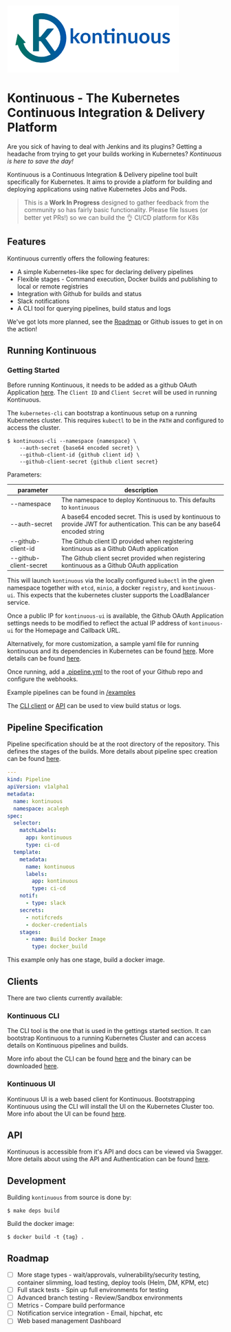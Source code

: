![Kontinuous](docs/logo/logo-small.png)

Kontinuous - The Kubernetes Continuous Integration & Delivery Platform
==========

Are you sick of having to deal with Jenkins and its plugins? Getting a headache from trying to get your builds working in Kubernetes? *Kontinuous is here to save the day!*

Kontinuous is a Continuous Integration & Delivery pipeline tool built specifically for Kubernetes. It aims to provide a platform for building and deploying applications using native Kubernetes Jobs and Pods.

> This is a **Work In Progress** designed to gather feedback from the community so has fairly basic functionality. Please file Issues (or better yet PRs!) so we can build the :ok_hand: CI/CD platform for K8s


## Features

Kontinuous currently offers the following features:

 - A simple Kubernetes-like spec for declaring delivery pipelines
 - Flexible stages - Command execution, Docker builds and publishing to local or remote registries
 - Integration with Github for builds and status
 - Slack notifications
 - A CLI tool for querying pipelines, build status and logs

We've got lots more planned, see the [Roadmap](#roadmap) or Github issues to get in on the action!

## Running Kontinuous

### Getting Started

Before running Kontinuous, it needs to be added as a github OAuth Application [here](https://github.com/settings/applications/new). The `Client ID` and `Client Secret` will be used in running Kontinuous.

The `kubernetes-cli` can bootstrap a kontinuous setup on a running Kubernetes cluster. This requires `kubectl` to be in the `PATH` and configured to access the cluster. 

```
$ kontinuous-cli --namespace {namespace} \
    --auth-secret {base64 encoded secret} \
    --github-client-id {github client id} \
    --github-client-secret {github client secret}
```

Parameters:

| parameter              | description                                                                                                                  |
|------------------------|------------------------------------------------------------------------------------------------------------------------------|
| --namespace            | The namespace to deploy Kontinuous to. This defaults to `kontinuous`                                                         |
| --auth-secret          | A base64 encoded secret. This is used by kontinuous to provide JWT for authentication. This can be any base64 encoded string |
| --github-client-id     | The Github client ID provided when registering kontinuous as a Github OAuth application                                      |
| --github-client-secret | The Github client secret provided when registering kontinuous as a Github OAuth application                                  |


This will launch `kontinuous` via the locally configured `kubectl` in the given namespace together with `etcd`, `minio`, a docker `registry`, and `kontinuous-ui`. This expects that the kubernetes cluster supports the LoadBalancer service.

Once a public IP for `kontinuous-ui` is available, the Github OAuth Application settings needs to be modified to reflect the actual IP address of `kontinuous-ui` for the Homepage and Callback URL.

Alternatively, for more customization, a sample yaml file for running kontinuous and its dependencies in Kubernetes can be found [here](./k8s-spec.yml.example). More details can be found [here](docs/setup.md).

Once running, add a [.pipeline.yml](#pipeline-spec) to the root of your Github repo and configure the webhooks. 

Example pipelines can be found in [/examples](./examples)

The [CLI client](#clients) or [API](#api) can be used to view build status or logs.

## Pipeline Specification

Pipeline specification should be at the root directory of the repository. This defines the stages of the builds. More details about pipeline spec creation can be found [here](docs/pipeline.md).

```yaml
---
kind: Pipeline
apiVersion: v1alpha1
metadata:
  name: kontinuous
  namespace: acaleph
spec:
  selector:
    matchLabels:
      app: kontinuous
      type: ci-cd
  template:
    metadata:
      name: kontinuous
      labels:
        app: kontinuous
        type: ci-cd
    notif:
      - type: slack
    secrets:
      - notifcreds
      - docker-credentials
    stages:
      - name: Build Docker Image
        type: docker_build
```

This example only has one stage, build a docker image.

## Clients

There are two clients currently available:

### Kontinuous CLI

The CLI tool is the one that is used in the gettings started section. It can bootstrap Kontinuous to a running Kubernetes Cluster and can access details on Kontinuous pipelines and builds.

More info about the CLI can be found [here](https://github.com/AcalephStorage/kontinuous/tree/develop/cli) and the binary can be downloaded [here](https://github.com/AcalephStorage/kontinuous/releases).

### Kontinuous UI

Kontinuous UI is a web based client for Kontinuous. Bootstrapping Kontinuous using the CLI will install the UI on the Kubernetes Cluster too. More info about the UI can be found [here](https://github.com/AcalephStorage/kontinuous-ui).

## API

Kontinuous is accessible from it's API and docs can be viewed via Swagger. More details about using the API and Authentication can be found [here](docs/api.md).

## Development

Building `kontinuous` from source is done by:

```console
$ make deps build
```

Build the docker image:

```console
$ docker build -t {tag} .
```

## Roadmap

- [ ] More stage types - wait/approvals, vulnerability/security testing, container slimming, load testing, deploy tools (Helm, DM, KPM, etc)
- [ ] Full stack tests - Spin up full environments for testing
- [ ] Advanced branch testing - Review/Sandbox environments
- [ ] Metrics - Compare build performance
- [ ] Notification service integration - Email, hipchat, etc
- [ ] Web based management Dashboard
